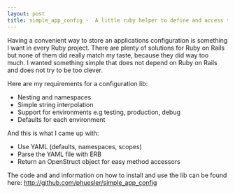 ```yaml
---
layout: post
title: simple_app_config -  A little ruby helper to define and access the app configuration
---
```


<p>Having a convenient way to store an applications configuration is something I want in every Ruby project. There are plenty of solutions for Ruby on Rails but none of them did really match my taste, because they did way too much. I wanted something  simple that does not depend on Ruby on Rails and does not try to be too clever.
</p>

<p>Here are my requirements for a configuration lib:
<ul>
<li>Nesting and namespaces</li>
<li>Simple string interpolation</li>
<li>Support for environments e.g testing, production, debug</li>
<li>Defaults for each environment</li>
</ul>
</p>
<p>
 And this is what I came up with:
<ul>
<li>Use YAML (defaults, namespaces, scopes)</li>
<li>Parse the YAML file with ERB</li>
<li>Return an OpenStruct object for easy method accessors</li>
</ul>
</p>
<p>
The code and and information on how to install and use the lib can be found here: <a href="http://github.com/phuesler/simple_app_config" target="_BLANK">http://github.com/phuesler/simple_app_config</a></p>
